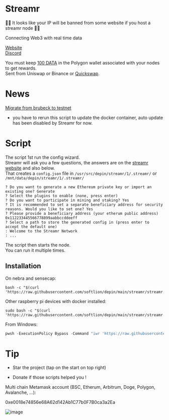 # Streamr

🚨🚨 It looks like your IP will be banned from some website if you host a streamr node 🚨🚨 

Connecting Web3 with real time data

[Website](https://streamr.network/)  
[Discord](https://discord.gg/gZAm8P7hK8)

You must keep [100 DATA](https://streamr.network/stake-and-earn/) in the Polygon wallet associated with your nodes to get rewards.  
Sent from Uniswap or Binance or [Quickswap](https://quickswap.exchange/#/swap?outputCurrency=0x3a9A81d576d83FF21f26f325066054540720fC34&swapIndex=0&currency0=ETH).

# News
[Migrate from brubeck to testnet](https://docs.streamr.network/guides/become-an-operator/)
* you have to rerun this script to update the docker container, auto update has been disabled by Streamr for now.

# Script

The script 1st run the config wizard.  
Streamr will ask you a few questions, the answers are on the [streamr website](https://docs.streamr.network/node-runners/run-a-node/) and also below.  
That creates a `config.json` file in `/usr/src/depin/streamr/1/.streamr/` or `/mnt/data/depin/streamr/1/.streamr/`

```
? Do you want to generate a new Ethereum private key or import an existing one? Generate
? Select the plugins to enable (none, press enter)
? Do you want to participate in mining and staking? Yes
? It is recommended to set a separate beneficiary address for security reasons. Would you like to set one? Yes
? Please provide a beneficiary address (your etherum public address) 0x112233445566778899aabbccddeeff
? Select a path to store the generated config in (press enter to accept the default one)
: Welcome to the Streamr Network
: ...
```

The script then starts the node.  
You can run it multiple times.

## Installation

On nebra and sensecap:

```shell
bash -c "$(curl 'https://raw.githubusercontent.com/softlion/depin/main/streamr/streamr.sh')"
```

Other raspberry pi devices with docker installed:
```shell
sudo bash -c "$(curl 'https://raw.githubusercontent.com/softlion/depin/main/streamr/streamr.sh')"
```

From Windows:
```powershell
pwsh -ExecutionPolicy Bypass -Command "iwr 'https://raw.githubusercontent.com/softlion/depin/main/streamr/streamr.ps1' | iex"
```

# Tip

* Star the project (tap on the start on top right)

* Donate if those scripts helped you !  

Multi chain Metamask account (BSC, Etherum, Arbitrum, Doge, Polygon, Avalanche, ...):

0xe0018e74856e68A62d142Ab1C77b0F7B0ca3a2Ea

![image](https://github.com/softlion/defli/assets/190756/9d4f1589-5f7f-46f4-ae0d-1190d2e22762)
